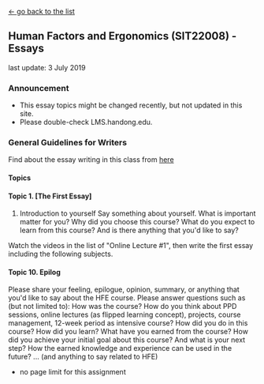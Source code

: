 [← go back to the list](HFE00.md)

## Human Factors and Ergonomics (SIT22008) - Essays
last update: 3 July 2019

### Announcement
- This essay topics might be changed recently, but not updated in this site.
- Please double-check LMS.handong.edu.

### General Guidelines for Writers
Find about the essay writing in this class from [here](HFE00.md#Philosophy-about-essay-writing)

#### Topics

#### Topic 1. [The First Essay]

1. Introduction to yourself
Say something about yourself. What is important matter for you? Why did you choose this course? What do you expect to learn from this course? And is there anything that you'd like to say?

Watch the videos in the list of "Online Lecture #1", then write the first essay including the following subjects.

#### Topic 10. Epilog
Please share your feeling, epilogue, opinion, summary, or anything that you'd like to say about the HFE course. Please answer questions such as (but not limited to): How was the course? How do you think about PPD sessions, online lectures (as flipped learning concept), projects, course management, 12-week period as intensive course? How did you do in this course? How did you learn? What have you earned from the course? How did you achieve your initial goal about this course? And what is your next step? How the earned knowledge and experience can be used in the future? ... (and anything to say related to HFE)
- no page limit for this assignment